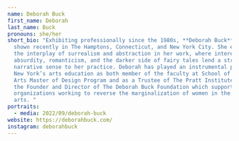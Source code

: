 ```yaml
---
name: Deborah Buck
first_name: Deborah
last_name: Buck
pronouns: she/her
short_bio: "Exhibiting professionally since the 1980s, **Deborah Buck** has
  shown recently in The Hamptons, Connecticut, and New York City. She explores
  the interplay of surrealism and abstraction in her work, where interests in
  absurdity, romanticism, and the darker side of fairy tales lend a strong
  narrative sense to her practice. Deborah has played an instrumental part in
  New York’s arts education as both member of the faculty at School of Visual
  Arts Master of Design Program and as a Trustee of The Pratt Institute. She is
  the Founder and Director of The Deborah Buck Foundation which supports
  organizations working to reverse the marginalization of women in the fine
  arts. "
portraits:
  - media: 2022/09/deborah-buck
website: https://deborahbuck.com/
instagram: deborahbuck
---
```

